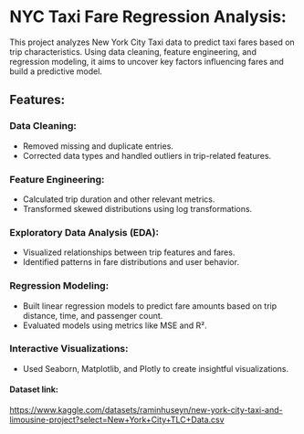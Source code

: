 # NYC Taxi Fare Regression Analysis:

This project analyzes New York City Taxi data to predict taxi fares based on trip characteristics. Using data cleaning, feature engineering, and regression modeling, it aims to uncover key factors influencing fares and build a predictive model.

## Features:

### Data Cleaning:

- Removed missing and duplicate entries.
- Corrected data types and handled outliers in trip-related features.

### Feature Engineering:

- Calculated trip duration and other relevant metrics.
- Transformed skewed distributions using log transformations.

### Exploratory Data Analysis (EDA):

- Visualized relationships between trip features and fares.
- Identified patterns in fare distributions and user behavior.

### Regression Modeling:

- Built linear regression models to predict fare amounts based on trip distance, time, and passenger count.
- Evaluated models using metrics like MSE and R².

### Interactive Visualizations:

- Used Seaborn, Matplotlib, and Plotly to create insightful visualizations.

#### Dataset link:
https://www.kaggle.com/datasets/raminhuseyn/new-york-city-taxi-and-limousine-project?select=New+York+City+TLC+Data.csv
